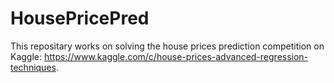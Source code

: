 # HousePricePred

This repositary works on solving the house prices prediction competition on Kaggle: https://www.kaggle.com/c/house-prices-advanced-regression-techniques.
